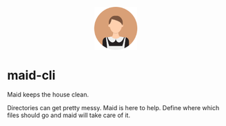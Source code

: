 <p align="center">
  <img src="resources/maid_icon.png" alt="logo" width="100" height="100">
</p>

# maid-cli

Maid keeps the house clean.

Directories can get pretty messy. Maid is here to help. Define where which files should go and maid will take care of it.
